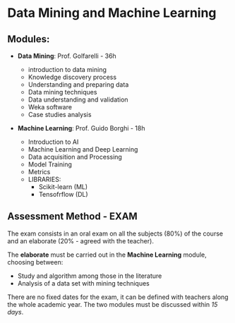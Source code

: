 # Data Mining and Machine Learning

## Modules:

- **Data Mining**: Prof. Golfarelli - 36h
    - introduction to data mining
    - Knowledge discovery process
    - Understanding and preparing data
    - Data mining techniques
    - Data understanding and validation
    - Weka software
    - Case studies analysis

- **Machine Learning**: Prof. Guido Borghi - 18h
    - Introduction to AI
    - Machine Learning and Deep Learning
    - Data acquisition and Processing
    - Model Training
    - Metrics
    - LIBRARIES:
        - Scikit-learn (ML)
        - Tensofrflow (DL)

## Assessment Method - EXAM

The exam consists in an oral exam on all the subjects (80%) of the course and an elaborate (20% - agreed with the teacher).

The **elaborate** must be carried out in the **Machine Learning** module, choosing between:

- Study and algorithm among those in the literature
- Analysis of a data set with mining techniques

There are no fixed dates for the exam, it can be defined with teachers along the whole academic year. 
The two modules must be discussed within *15 days*.






